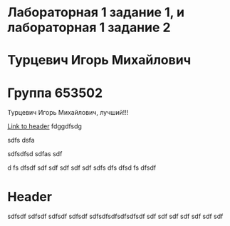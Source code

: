 # Лабораторная 1 задание 1, и лабораторная 1 задание 2
# Турцевич Игорь Михайлович
# Группа 653502
Турцевич Игорь Михайлович, лучший!!!



[Link to header](#header)
fdggdfsdg


sdfs
dsfa

sdfsdfsd
sdfas
sdf


d
fs
dfsdf
sdf
sdf
sdf
sdf
sdf
sdfs
dfs
dfsd
fs
dfsdf

# Header
sdfsdf
sdfsdf
sdfsdf
sdfsdf
sdfsdfsdfsdfsdfsdf
sdf
sdf
sdf
sdf
sdf
sdf
sdf
